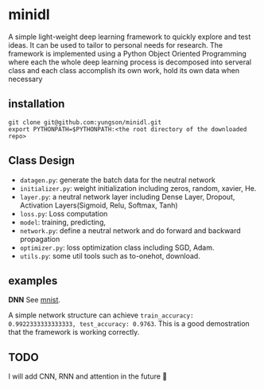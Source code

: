 # minidl
 
A simple light-weight deep learning framework to quickly explore and test ideas. It can be used to tailor to personal needs for research. The framework is implemented using a Python Object Oriented Programming where each the whole deep learning process is decomposed into serveral class and each class accomplish its own work, hold its own data when necessary


## installation

```
git clone git@github.com:yungson/minidl.git
export PYTHONPATH=$PYTHONPATH:<the root directory of the downloaded repo>
```

## Class Design

- `datagen.py`: generate the batch data for the neutral network
- `initializer.py`: weight initialization including zeros, random, xavier, He.
- `layer.py`: a neutral network layer including Dense Layer, Dropout, Activation Layers(Sigmoid, Relu, Softmax, Tanh)
- `loss.py`: Loss computation
- `model`: training, predicting,  
- `network.py`: define a neutral network and do forward and backward propagation
- `optimizer.py`: loss optimization class including SGD, Adam. 
- `utils.py`: some util tools such as to-onehot, download.
## examples 

 **DNN**
See [mnist](./examples/mnist/run_mnist.ipynb). 

A simple network structure can achieve `train_accuracy: 0.9922333333333333, test_accuracy: 0.9763`. This is a good demostration that the framework is working correctly.

## TODO

I will add CNN, RNN and attention in the future 🙂

